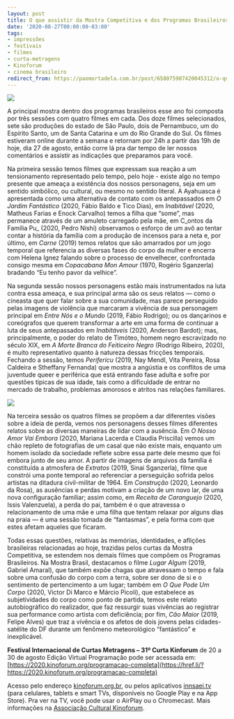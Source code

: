 ```yaml
---
layout: post
title: O que assistir da Mostra Competitiva e dos Programas Brasileiros do Kinoforum
date: '2020-08-27T00:00:00-03:00'
tags:
- impressões
- festivais
- filmes
- curta-metragens
- Kinoforum
- cinema brasileiro
redirect_from: https://paomortadela.com.br/post/658075907420045312/o-que-assistir-da-mostra-competitiva-e-dos
---
```

![](https://64.media.tumblr.com/f108475858c3dfa82900f1afdc50e4c7/d18554eeb351da62-9d/s540x810/7daf0a964eb5d98184f2ca3081a8f5db49896712.png)

A principal mostra dentro dos programas brasileiros esse ano foi composta por três sessões com quatro filmes em cada. Dos doze filmes selecionados, sete são produções do estado de São Paulo, dois de Pernambuco, um do Espírito Santo, um de Santa Catarina e um do Rio Grande do Sul. Os filmes estiveram online durante a semana e retornam por 24h a partir das 19h de hoje, dia 27 de agosto, então corre lá pra dar tempo de ler nossos comentários e assistir as indicações que preparamos para você.

Na primeira sessão temos filmes que expressam sua reação a um tensionamento representado pelo tempo, pelo hoje - existe algo no tempo presente que ameaça a existência dos nossos personagens, seja em um sentido simbólico, ou cultural, ou mesmo no sentido literal. A Ayahuasca é apresentada como uma alternativa de contato com os antepassados em _O Jardim Fantástico_ (2020, Fábio Baldo e Tico Dias), em _Inabitável_ (2020, Matheus Farias e Enock Carvalho) temos a filha que “some”, mas permanece através de um amuleto carregado pela mãe, em C_ontos da Família Pu_ (2020, Pedro Nishi) observamos o esforço de um avô ao tentar contar a história da família com a produção de incensos para a neta e, por último, em _Carne_ (2019) temos relatos que são amarrados por um jogo temporal que referencia as diversas fases do corpo da mulher e encerra com Helena Ignez falando sobre o processo de envelhecer, confrontada consigo mesma em _Copacabana Mon Amour_ (1970, Rogério Sganzerla) bradando “Eu tenho pavor da velhice”.

Na segunda sessão nossos personagens estão mais instrumentados na luta contra essa ameaça, e sua principal arma são os seus relatos — como o cineasta que quer falar sobre a sua comunidade, mas parece perseguido pelas imagens de violência que marcaram a vivência de sua personagem principal em _Entre Nós e o Mundo_ (2019, Fábio Rodrigo); ou os dançarinos e coreógrafos que querem transformar a arte em uma forma de continuar a luta de seus antepassados em _Inabitáveis_ (2020, Anderson Bardot); mas, principalmente, o poder do relato de Timóteo, homem negro escravizado no século XIX, em _A Morte Branca do Feiticeiro Negro_ (Rodrigo Ribeiro, 2020), é muito representativo quanto à natureza dessas fricções temporais. Fechando a sessão, temos _Perifericu_ (2019, Nay Mendl, Vita Pereira, Rosa Caldeira e Stheffany Fernanda) que mostra a angústia e os conflitos de uma juventude queer e periférica que está entrando fase adulta e sofre por questões típicas de sua idade, tais como a dificuldade de entrar no mercado de trabalho, problemas amorosos e atritos nas relações familiares.

![](https://64.media.tumblr.com/d7a5eece217b74bb44c4b30c2923f12e/d18554eeb351da62-1a/s540x810/54578b1ce9bd562224ce2fca63da4692c19fd07f.png)

Na terceira sessão os quatros filmes se propõem a dar diferentes visões sobre a ideia de perda, vemos nos personagens desses filmes diferentes relatos sobre as diversas maneiras de lidar com a ausência. Em _O Nosso Amor Vai Embora_ (2020, Mariana Lacerda e Claudia Priscilla) vemos um chão repleto de fotografias de um casal que não existe mais, enquanto um homem isolado da sociedade reflete sobre essa parte dele mesmo que foi embora junto de seu amor. A partir de imagens de arquivos da família é constituída a atmosfera de _Extratos_ (2019, Sinai Sganzerla), filme que constrói uma ponte temporal ao referenciar a perseguição sofrida pelos artistas na ditadura civil-militar de 1964. Em _Construção_ (2020, Leonardo da Rosa), as ausências e perdas motivam a criação de um novo lar, de uma nova configuração familiar; assim como, em _Receita de Caranguejo_ (2020, Issis Valenzuela), a perda do pai, também é o que atravessa o relacionamento de uma mãe e uma filha que tentam relaxar por alguns dias na praia — é uma sessão tomada de “fantasmas”, e pela forma com que estes afetam aqueles que ficaram.

Todas essas questões, relativas às memórias, identidades, e aflições brasileiras relacionadas ao hoje, trazidas pelos curtas da Mostra Competitiva, se estendem nos demais filmes que compõem os Programas Brasileiros. Na Mostra Brasil, destacamos o filme _Lugar Algum_ (2019, Gabriel Amaral), que também expõe chagas que atravessam o tempo e fala sobre uma confusão do corpo com a terra, sobre ser dono de si e o sentimento de pertencimento a um lugar; também em _O Que Pode Um Corpo_ (2020, Victor Di Marco e Márcio Picoli), que estabelece as subjetividades do corpo como ponto de partida, temos este relato autobiográfico do realizador, que faz ressurgir suas vivências ao registrar sua performance como artista com deficiência; por fim, _Cão Maior_ (2019, Felipe Alves) que traz a vivência e os afetos de dois jovens pelas cidades-satélite do DF durante um fenômeno meteorológico “fantástico” e inexplicável.

**Festival Internacional de Curtas Metragens – 31º Curta Kinforum** de 20 a 30 de agosto Edição Virtual Programação pode ser acessada em: [https://2020.kinoforum.org/programacao-completa](https://href.li/?https://2020.kinoforum.org/programacao-completa)

Acesso pelo endereço [kinoforum.org.br](https://href.li/?https://2020.kinoforum.org.br/), ou pelos aplicativos [innsaei.tv](https://href.li/?https://innsaei.tv) (para celulares, tablets e smart TVs, disponíveis no Google Play e na App Store). Pra ver na TV, você pode usar o AirPlay ou o Chromecast. Mais informações na [Associação Cultural Kinoforum](https://href.li/?https://2020.kinoforum.org.br/).

